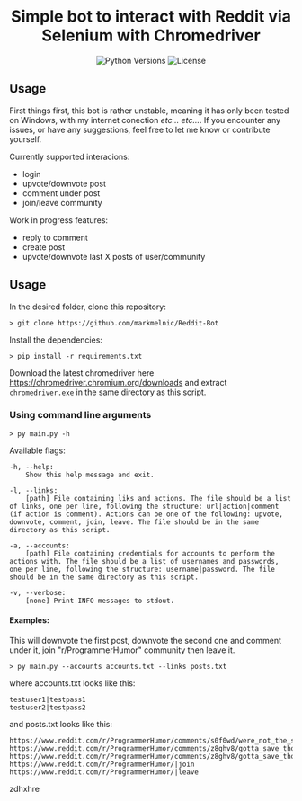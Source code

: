 <div align="center">

# Simple bot to interact with Reddit via Selenium with Chromedriver

![Python Versions](https://img.shields.io/badge/python-3.6%20%7C%203.7%20%7C%203.8%20%7C%203.9%20%7C%203.10%20%7C%203.11-blue)
![License](https://img.shields.io/badge/license-MIT-brightgreen)

</div>

## Usage

First things first, this bot is rather unstable, meaning it has only been tested on Windows, with my internet conection _etc... etc..._. If you encounter any issues, or have any suggestions, feel free to let me know or contribute yourself.

Currently supported interacions:

- login
- upvote/downvote post
- comment under post
- join/leave community

Work in progress features:

- reply to comment
- create post
- upvote/downvote last X posts of user/community

## Usage

In the desired folder, clone this repository:

    > git clone https://github.com/markmelnic/Reddit-Bot

Install the dependencies:

    > pip install -r requirements.txt

Download the latest chromedriver here https://chromedriver.chromium.org/downloads and extract `chromedriver.exe` in the same directory as this script.

### Using command line arguments

    > py main.py -h

Available flags:

    -h, --help:
        Show this help message and exit.

    -l, --links:
        [path] File containing liks and actions. The file should be a list of links, one per line, following the structure: url|action|comment (if action is comment). Actions can be one of the following: upvote, downvote, comment, join, leave. The file should be in the same directory as this script.

    -a, --accounts:
        [path] File containing credentials for accounts to perform the actions with. The file should be a list of usernames and passwords, one per line, following the structure: username|password. The file should be in the same directory as this script.

    -v, --verbose:
        [none] Print INFO messages to stdout.

#### Examples:

This will downvote the first post, downvote the second one and comment under it, join "r/ProgrammerHumor" community then leave it.

    > py main.py --accounts accounts.txt --links posts.txt

where accounts.txt looks like this:

    testuser1|testpass1
    testuser2|testpass2

and posts.txt looks like this:

    https://www.reddit.com/r/ProgrammerHumor/comments/s0f0wd/were_not_the_same_bro/|upvote
    https://www.reddit.com/r/ProgrammerHumor/comments/z8ghv8/gotta_save_those_characters/|downvote
    https://www.reddit.com/r/ProgrammerHumor/comments/z8ghv8/gotta_save_those_characters/|comment|sad
    https://www.reddit.com/r/ProgrammerHumor/|join
    https://www.reddit.com/r/ProgrammerHumor/|leave

zdhxhre